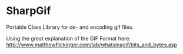 # SharpGif

Portable Class Library for de- and encoding gif files.

Using the great explanation of the GIF Format here:
http://www.matthewflickinger.com/lab/whatsinagif/bits_and_bytes.asp
